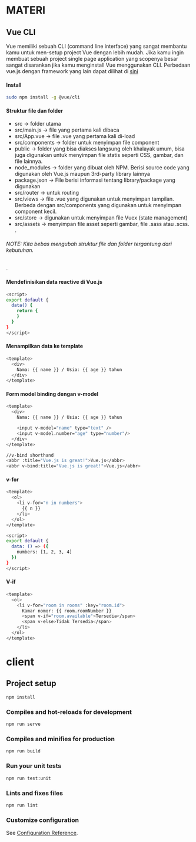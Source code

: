 # MATERI
## Vue CLI
Vue memiliki sebuah CLI (command line interface) yang sangat membantu kamu untuk men-setup project Vue dengan lebih mudah. Jika kamu ingin membuat sebuah project single page application yang scopenya besar sangat disarankan jika kamu menginstall Vue menggunakan CLI. Perbedaan vue.js dengan framework yang lain dapat dilihat di [sini](https://docs.vuejs.id/v2/guide/comparison.html)

#### Install
```sh
sudo npm install -g @vue/cli
```

#### Struktur file dan folder
- src → folder utama
- src/main.js → file yang pertama kali dibaca
- src/App.vue → file .vue yang pertama kali di-load
- src/components → folder untuk menyimpan file component
- public → folder yang bisa diakses langsung oleh khalayak umum, bisa juga digunakan untuk menyimpan file statis seperti CSS, gambar, dan file lainnya.
- node_modules → folder yang dibuat oleh NPM. Berisi source code yang digunakan oleh Vue.js maupun 3rd-party library lainnya
- package.json → File berisi informasi tentang library/package yang digunakan
- src/router → untuk routing
- src/views → file .vue yang digunakan untuk menyimpan tampilan. Berbeda dengan src/components yang digunakan untuk menyimpan component kecil.
- src/store → digunakan untuk menyimpan file Vuex (state management)
- src/assets → menyimpan file asset seperti gambar, file .sass atau .scss.
.
###### NOTE: Kita bebas mengubah struktur file dan folder tergantung dari kebutuhan.
.
#### Mendefinisikan data reactive di Vue.js
```sh
<script>
export default {
  data() {
    return {
    }
  }
}
</script>

```

#### Menampilkan data ke template
```sh
<template>
  <div>
    Nama: {{ name }} / Usia: {{ age }} tahun
  </div>
</template>
```

#### Form model binding dengan v-model
```sh
<template>
  <div>
    Nama: {{ name }} / Usia: {{ age }} tahun

    <input v-model="name" type="text" />
    <input v-model.number="age" type="number"/>
  </div>
</template>

//v-bind shorthand
<abbr :title="Vue.js is great!">Vue.js</abbr>
<abbr v-bind:title="Vue.js is great!">Vue.js</abbr>
```

#### v-for
```sh
<template>
  <ol>
    <li v-for="n in numbers">
      {{ n }}
    </li>
  </ol>
</template>

<script>
export default {
  data: () => ({
    numbers: [1, 2, 3, 4]
  })
}
</script>
```

#### V-if
```sh
<template>
  <ol>
    <li v-for="room in rooms" :key="room.id">
      Kamar nomor: {{ room.roomNumber }}
      <span v-if="room.available">Tersedia</span>
      <span v-else>Tidak Tersedia</span>
    </li>
  </ol>
</template>
```

# client

## Project setup
```
npm install
```

### Compiles and hot-reloads for development
```
npm run serve
```

### Compiles and minifies for production
```
npm run build
```

### Run your unit tests
```
npm run test:unit
```

### Lints and fixes files
```
npm run lint
```

### Customize configuration
See [Configuration Reference](https://cli.vuejs.org/config/).
